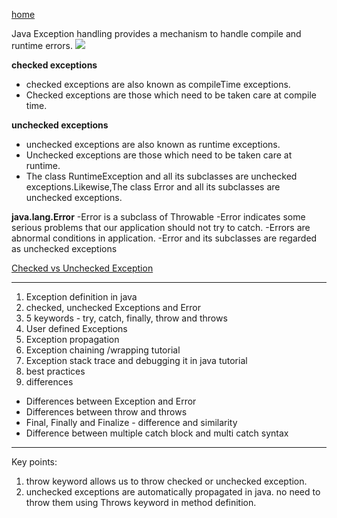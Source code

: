[home](https://www.javamadesoeasy.com/2015/05/exceptions-tutorial-in-java-in-detail_14.html)

Java Exception handling provides a mechanism to handle compile and runtime errors.
![](https://github.com/lekhrajdinkar/CoreJAVA/blob/master/notes/003_EXCEPTION/1.PNG)

**checked exceptions**
- checked exceptions are also known as compileTime exceptions.
- Checked exceptions are those which need to be taken care at compile time.

**unchecked exceptions**
- unchecked exceptions are also known as runtime exceptions.
- Unchecked exceptions are those which need to be taken care at runtime.
- The class RuntimeException and all its subclasses are unchecked exceptions.Likewise,The class Error and all its subclasses are unchecked exceptions.
 

**java.lang.Error**
-Error is a subclass of Throwable 
-Error indicates some serious problems that our application should not try to catch. 
-Errors are abnormal conditions in application. 
-Error and its subclasses are regarded as unchecked exceptions 

[Checked vs Unchecked Exception](https://www.javamadesoeasy.com/2015/05/checked-compile-time-exceptions-and.html)
***

1. Exception definition in java 
2. checked, unchecked Exceptions and Error 
3. 5 keywords - try, catch, finally, throw and throws
4. User defined Exceptions
5. Exception propagation
6. Exception chaining /wrapping tutorial
7. Exception stack trace and debugging it in java tutorial 
8. best practices
9. differences 
* Differences between Exception and Error 
* Differences between throw and throws 
* Final, Finally and Finalize - difference and similarity
* Difference between multiple catch block and multi catch syntax

***
Key points:
1. throw keyword allows us to throw checked or unchecked exception.
2. unchecked exceptions are automatically propagated in java. no need to throw them using Throws keyword in method definition.